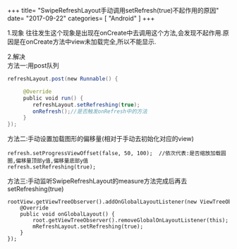 +++
title= "SwipeRefreshLayout手动调用setRefresh(true)不起作用的原因"
date= "2017-09-22"
categories= [ "Android" ]
+++

1.现象
往往发生这个现象是出现在onCreate中去调用这个方法,会发现不起作用.原因是在onCreate方法中view未加载完全,所以不能显示.

2.解决  
方法一:用post队列 
 
```java 
refreshLayout.post(new Runnable() {  

     @Override    
     public void run() {  
        refreshLayout.setRefreshing(true);    
        onRefresh();//是否触发onRefresh中的方法    
     }    
});    
```  
 方法二:手动设置加载图形的偏移量(相对于手动去初始化对应的view)

```
refresh.setProgressViewOffset(false, 50, 100);  //依次代表:是否缩放加载圆圈,偏移量顶部y值,偏移量底部y值  
refresh.setRefreshing(true);      
```

方法三:手动监听SwipeRefreshLayout的measure方法完成后再去setRefreshing(true)

```
rootView.getViewTreeObserver().addOnGlobalLayoutListener(new ViewTreeObserver.OnGlobalLayoutListener() {  
    @Override  
    public void onGlobalLayout() {  
        root.getViewTreeObserver().removeGlobalOnLayoutListener(this);  
        mRefreshLayout.setRefreshing(true);  
    }  
});   
```